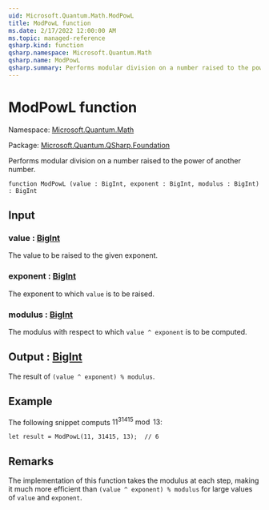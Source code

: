 ```yaml
---
uid: Microsoft.Quantum.Math.ModPowL
title: ModPowL function
ms.date: 2/17/2022 12:00:00 AM
ms.topic: managed-reference
qsharp.kind: function
qsharp.namespace: Microsoft.Quantum.Math
qsharp.name: ModPowL
qsharp.summary: Performs modular division on a number raised to the power of another number.
---
```


# ModPowL function

Namespace: [Microsoft.Quantum.Math](xref:Microsoft.Quantum.Math)

Package: [Microsoft.Quantum.QSharp.Foundation](https://nuget.org/packages/Microsoft.Quantum.QSharp.Foundation)


Performs modular division on a number raised to the power of another number.

```qsharp
function ModPowL (value : BigInt, exponent : BigInt, modulus : BigInt) : BigInt
```


## Input

### value : [BigInt](xref:microsoft.quantum.qsharp.valueliterals#bigint-literals)

The value to be raised to the given exponent.


### exponent : [BigInt](xref:microsoft.quantum.qsharp.valueliterals#bigint-literals)

The exponent to which `value` is to be raised.


### modulus : [BigInt](xref:microsoft.quantum.qsharp.valueliterals#bigint-literals)

The modulus with respect to which `value ^ exponent` is to be computed.



## Output : [BigInt](xref:microsoft.quantum.qsharp.valueliterals#bigint-literals)

The result of `(value ^ exponent) % modulus`.

## Example

The following snippet computs $11^31415 \bmod 13$:```qsharplet result = ModPowL(11, 31415, 13);  // 6```

## Remarks

The implementation of this function takes the modulus at each step,making it much more efficient than `(value ^ exponent) % modulus` forlarge values of `value` and `exponent`.